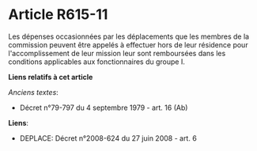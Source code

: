 # Article R615-11

Les dépenses occasionnées par les déplacements que les membres de la commission peuvent être appelés à effectuer hors de leur
résidence pour l'accomplissement de leur mission leur sont remboursées dans les conditions applicables aux fonctionnaires du
groupe I.

**Liens relatifs à cet article**

_Anciens textes_:

  - Décret n°79-797 du 4 septembre 1979 - art. 16 (Ab)

**Liens**:

  - DEPLACE: Décret n°2008-624 du 27 juin 2008 - art. 6
